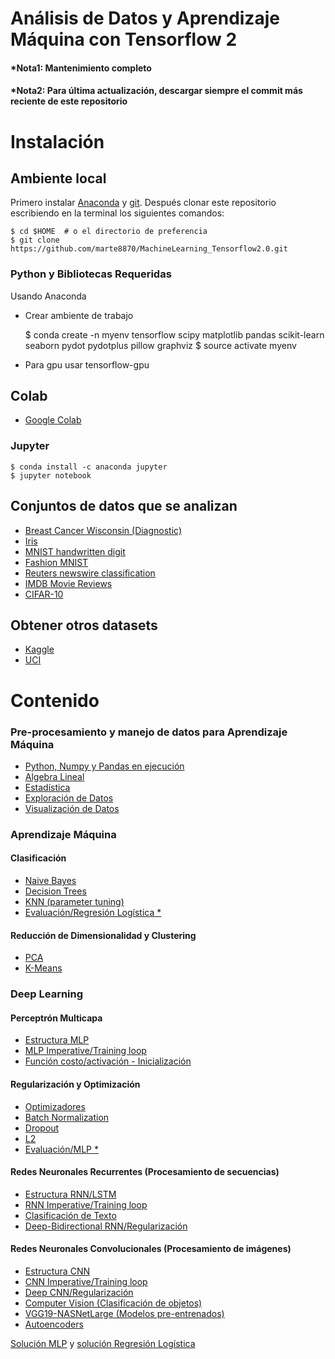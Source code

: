 Análisis de Datos y Aprendizaje Máquina con Tensorflow 2
==========================


#### *Nota1: Mantenimiento completo
#### *Nota2: Para última actualización, descargar siempre el commit más reciente de este repositorio



# Instalación
## Ambiente local

Primero instalar [Anaconda](https://www.anaconda.com/) y [git](https://git-scm.com/). Después clonar este repositorio escribiendo en la terminal los siguientes comandos:

    $ cd $HOME  # o el directorio de preferencia
    $ git clone https://github.com/marte8870/MachineLearning_Tensorflow2.0.git


### Python y Bibliotecas Requeridas

Usando Anaconda

- Crear ambiente de trabajo


    $ conda create -n myenv tensorflow scipy matplotlib pandas scikit-learn seaborn pydot pydotplus pillow graphviz
    $ source activate myenv 
    
    
- Para gpu usar tensorflow-gpu

## Colab

- [Google Colab](https://colab.research.google.com/)

###  Jupyter
    $ conda install -c anaconda jupyter 
    $ jupyter notebook

## Conjuntos de datos que se analizan
- [Breast Cancer Wisconsin (Diagnostic)](https://archive.ics.uci.edu/ml/datasets/Breast+Cancer+Wisconsin+(Diagnostic))
- [Iris](https://archive.ics.uci.edu/ml/datasets/iris)
- [MNIST handwritten digit](http://yann.lecun.com/exdb/mnist/)
- [Fashion MNIST](https://github.com/zalandoresearch/fashion-mnist)
- [Reuters newswire classification](https://keras.io/datasets/#reuters-newswire-topics-classification)
- [IMDB Movie Reviews](http://ai.stanford.edu/~amaas/data/sentiment/)
- [CIFAR-10](https://www.cs.toronto.edu/~kriz/cifar.html)


## Obtener otros datasets
- [Kaggle](https://www.kaggle.com/)
- [UCI](http://archive.ics.uci.edu/ml/index.php)




# Contenido

### Pre-procesamiento y manejo de datos para Aprendizaje Máquina



- [Python, Numpy y Pandas en ejecución](./1.Pre-procesamiento/PdNumpy.ipynb)
- [Algebra Lineal](./1.Pre-procesamiento/Álgebra-Lineal.ipynb)
- [Estadística](./1.Pre-procesamiento/Estadística.ipynb)
- [Exploración de Datos](./1.Pre-procesamiento/Pandas.ipynb)
- [Visualización de Datos](./1.Pre-procesamiento/Visualización.ipynb)


### Aprendizaje Máquina 
#### Clasificación

- [Naive Bayes](./2.Clasificación/Naive-Bayes.ipynb)
- [Decision Trees](./2.Clasificación/ID3.ipynb)
- [KNN (parameter tuning)](./2.Clasificación/KNN.ipynb)
- [Evaluación/Regresión Logística *](./2.Clasificación/Evaluación-Regresion-Logistica.ipynb)

#### Reducción de Dimensionalidad y Clustering

- [PCA](./3.Clustering-ReducciónDimensionalidad/PCA.ipynb)
- [K-Means](./3.Clustering-ReducciónDimensionalidad/K-means.ipynb)


### Deep Learning 
#### Perceptrón Multicapa

- [Estructura MLP](./4.PerceptrónMulticapa-Regularización/Estructura-MLP.ipynb)
- [MLP Imperative/Training loop](./4.PerceptrónMulticapa-Regularización/Estructura-MLP-OOP.ipynb)
- [Función costo/activación - Inicialización](./4.PerceptrónMulticapa-Regularización/Costo-Activación.ipynb)


#### Regularización y Optimización 

- [Optimizadores](./4.PerceptrónMulticapa-Regularización/Optimizadores.ipynb)
- [Batch Normalization](./4.PerceptrónMulticapa-Regularización/Batch-Norm.ipynb)
- [Dropout](./4.PerceptrónMulticapa-Regularización/Dropout.ipynb)
- [L2](./4.PerceptrónMulticapa-Regularización/L2.ipynb)
- [Evaluación/MLP *](./4.PerceptrónMulticapa-Regularización/Evaluación-MLP.ipynb)


#### Redes Neuronales Recurrentes (Procesamiento de secuencias)
- [Estructura RNN/LSTM](./5.ProcesamientoSecuencias/RNN.ipynb)
- [RNN Imperative/Training loop](./5.ProcesamientoSecuencias/RNN-OOP.ipynb)
- [Clasificación de Texto](./5.ProcesamientoSecuencias/Clasificar-Texto.ipynb)
- [Deep-Bidirectional RNN/Regularización](./5.ProcesamientoSecuencias/Deep-Bidirectional-RNN.ipynb)


#### Redes Neuronales Convolucionales (Procesamiento de imágenes)
- [Estructura CNN](./6.ProcesamientoImágenes/CNN.ipynb)
- [CNN Imperative/Training loop](./6.ProcesamientoImágenes/CNN-OOP.ipynb)
- [Deep CNN/Regularización](./6.ProcesamientoImágenes/CNN2.ipynb)
- [Computer Vision (Clasificación de objetos)](./6.ProcesamientoImágenes/Computer-Vision.ipynb)
- [VGG19-NASNetLarge (Modelos pre-entrenados)](./6.ProcesamientoImágenes/VGG19-NASNetLarge.ipynb)
- [Autoencoders](./6.ProcesamientoImágenes/Autoencoder.ipynb)




[Solución MLP](./4.PerceptrónMulticapa-Regularización/Solución-MLP.ipynb) y [solución Regresión Logística](./2.Clasificación/Solución-Regresion-Logistica.ipynb)
